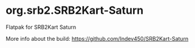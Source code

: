 # org.srb2.SRB2Kart-Saturn

Flatpak for SRB2Kart Saturn

More info about the build: https://github.com/Indev450/SRB2Kart-Saturn
